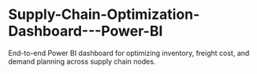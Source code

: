 # Supply-Chain-Optimization-Dashboard---Power-BI
End-to-end Power BI dashboard for optimizing inventory, freight cost, and demand planning across supply chain nodes.
